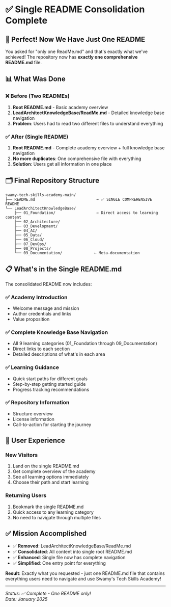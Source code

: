 # ✅ Single README Consolidation Complete

## 🎯 Perfect! Now We Have Just One README

You asked for "only one ReadMe.md" and that's exactly what we've achieved! The repository now has **exactly one comprehensive README.md** file.

## 📊 What Was Done

### **❌ Before (Two READMEs)**

1. **Root README.md** - Basic academy overview
2. **LeadArchitectKnowledgeBase/ReadMe.md** - Detailed knowledge base navigation
3. **Problem**: Users had to read two different files to understand everything

### **✅ After (Single README)**

1. **Root README.md** - Complete academy overview + full knowledge base navigation
2. **No more duplicates**: One comprehensive file with everything
3. **Solution**: Users get all information in one place

## 🗂️ Final Repository Structure

```text
swamy-tech-skills-academy-main/
├── README.md                           ← ✅ SINGLE COMPREHENSIVE README
└── LeadArchitectKnowledgeBase/
    ├── 01_Foundation/                  ← Direct access to learning content
    ├── 02_Architecture/
    ├── 03_Development/
    ├── 04_AI/
    ├── 05_Data/
    ├── 06_Cloud/
    ├── 07_DevOps/
    ├── 08_Projects/
    └── 09_Documentation/              ← Meta-documentation
```

## 📋 What's in the Single README.md

The consolidated README now includes:

### **✅ Academy Introduction**

- Welcome message and mission
- Author credentials and links
- Value proposition

### **✅ Complete Knowledge Base Navigation**

- All 9 learning categories (01_Foundation through 09_Documentation)
- Direct links to each section
- Detailed descriptions of what's in each area

### **✅ Learning Guidance**

- Quick start paths for different goals
- Step-by-step getting started guide
- Progress tracking recommendations

### **✅ Repository Information**

- Structure overview
- License information
- Call-to-action for starting the journey

## 🎯 User Experience

### **New Visitors**

1. Land on the single README.md
2. Get complete overview of the academy
3. See all learning options immediately
4. Choose their path and start learning

### **Returning Users**

1. Bookmark the single README.md
2. Quick access to any learning category
3. No need to navigate through multiple files

## ✅ Mission Accomplished

- ✅ **Removed**: LeadArchitectKnowledgeBase/ReadMe.md
- ✅ **Consolidated**: All content into single root README.md
- ✅ **Enhanced**: Single file now has complete navigation
- ✅ **Simplified**: One entry point for everything

**Result**: Exactly what you requested - just one README.md file that contains everything users need to navigate and use Swamy's Tech Skills Academy!

---

_Status: ✅ Complete - One README only!_  
_Date: January 2025_
